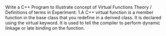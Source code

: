 Write a C++  Program to illustrate  concept of Virtual Functions 
Theory / Definitions of terms in Experiment:
1.A C++ virtual function is a member function in the base class that you redefine in a derived class. It is declared using the virtual keyword. It is used to tell the compiler to perform dynamic linkage or late binding on the function.
